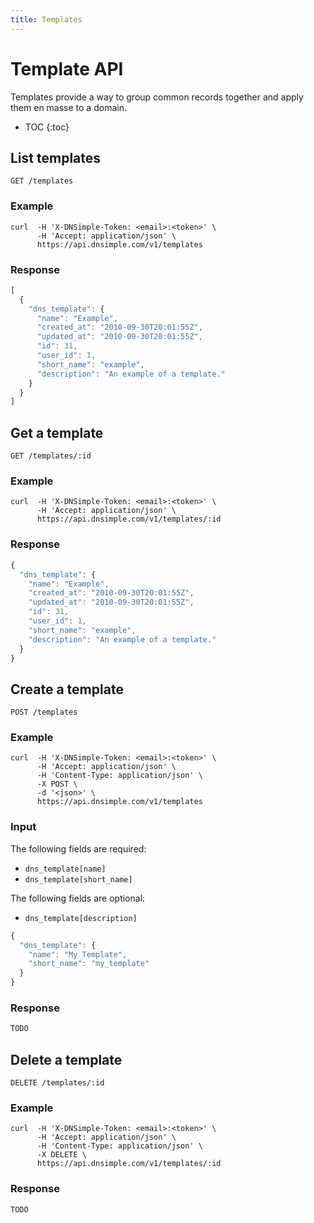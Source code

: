 ```yaml
---
title: Templates
---
```


# Template API

Templates provide a way to group common records together and apply them en masse to a domain.

* TOC
{:toc}


## List templates

    GET /templates

### Example

    curl  -H 'X-DNSimple-Token: <email>:<token>' \
          -H 'Accept: application/json' \
          https://api.dnsimple.com/v1/templates

### Response

~~~js
[
  {
    "dns_template": {
      "name": "Example",
      "created_at": "2010-09-30T20:01:55Z",
      "updated_at": "2010-09-30T20:01:55Z",
      "id": 31,
      "user_id": 1,
      "short_name": "example",
      "description": "An example of a template."
    }
  }
]
~~~


## Get a template

    GET /templates/:id

### Example

    curl  -H 'X-DNSimple-Token: <email>:<token>' \
          -H 'Accept: application/json' \
          https://api.dnsimple.com/v1/templates/:id

### Response

~~~js
{
  "dns_template": {
    "name": "Example",
    "created_at": "2010-09-30T20:01:55Z",
    "updated_at": "2010-09-30T20:01:55Z",
    "id": 31,
    "user_id": 1,
    "short_name": "example",
    "description": "An example of a template."
  }
}
~~~


## Create a template

    POST /templates

### Example

    curl  -H 'X-DNSimple-Token: <email>:<token>' \
          -H 'Accept: application/json' \
          -H 'Content-Type: application/json' \
          -X POST \
          -d '<json>' \
          https://api.dnsimple.com/v1/templates

### Input

The following fields are required:

- `dns_template[name]`
- `dns_template[short_name]`

The following fields are optional:

- `dns_template[description]`

~~~js
{
  "dns_template": {
    "name": "My Template",
    "short_name": "my_template" 
  }
}
~~~

### Response

~~~js
TODO
~~~


## Delete a template

    DELETE /templates/:id

### Example

    curl  -H 'X-DNSimple-Token: <email>:<token>' \
          -H 'Accept: application/json' \
          -H 'Content-Type: application/json' \
          -X DELETE \
          https://api.dnsimple.com/v1/templates/:id

### Response

~~~js
TODO
~~~
